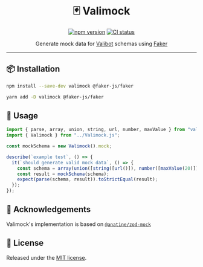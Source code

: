 <div align="center">

# 🃏 Valimock

[![npm version](https://img.shields.io/npm/v/valimock.svg?style=flat)](https://www.npmjs.com/package/valimock)
[![CI status](https://github.com/saeris/valimock/actions/workflows/ci.yml/badge.svg)](https://github.com/saeris/valimock/actions/workflows/ci.yml)

Generate mock data for [Valibot](https://github.com/fabian-hiller/valibot) schemas using [Faker](https://github.com/faker-js/faker)

</div>

---

## 📦 Installation

```bash
npm install --save-dev valimock @faker-js/faker
```

```bash
yarn add -D valimock @faker-js/faker
```

## 🔧 Usage

```ts
import { parse, array, union, string, url, number, maxValue } from "valibot";
import { Valimock } from "../Valimock.js";

const mockSchema = new Valimock().mock;

describe(`example test`, () => {
  it(`should generate valid mock data`, () => {
    const schema = array(union([string([url()]), number([maxValue(20)])]));
    const result = mockSchema(schema);
    expect(parse(schema, result)).toStrictEqual(result);
  });
});
```

## 📣 Acknowledgements

Valimock's implementation is based on [`@anatine/zod-mock`](https://github.com/anatine/zod-plugins/tree/main/packages/zod-mock)

## 🥂 License

Released under the [MIT license](https://github.com/Saeris/discordkit/blob/master/LICENSE.md).
